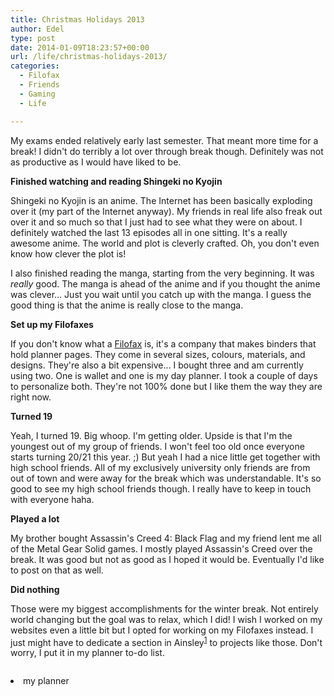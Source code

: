 ```yaml
---
title: Christmas Holidays 2013
author: Edel
type: post
date: 2014-01-09T18:23:57+00:00
url: /life/christmas-holidays-2013/
categories:
  - Filofax
  - Friends
  - Gaming
  - Life

---
```

My exams ended relatively early last semester. That meant more time for a break! I didn't do terribly a lot over through break though. Definitely was not as productive as I would have liked to be.

**Finished watching and reading Shingeki no Kyojin**
  
Shingeki no Kyojin is an anime. The Internet has been basically exploding over it (my part of the Internet anyway). My friends in real life also freak out over it and so much so that I just had to see what they were on about. I definitely watched the last 13 episodes all in one sitting. It's a really awesome anime. The world and plot is cleverly crafted. Oh, you don't even know how clever the plot is!

I also finished reading the manga, starting from the very beginning. It was _really_ good. The manga is ahead of the anime and if you thought the anime was clever&#8230; Just you wait until you catch up with the manga. I guess the good thing is that the anime is really close to the manga.

**Set up my Filofaxes**
  
If you don't know what a [Filofax][1] is, it's a company that makes binders that hold planner pages. They come in several sizes, colours, materials, and designs. They're also a bit expensive&#8230; I bought three and am currently using two. One is wallet and one is my day planner. I took a couple of days to personalize both. They're not 100% done but I like them the way they are right now.

**Turned 19**
  
Yeah, I turned 19. Big whoop. I'm getting older. Upside is that I'm the youngest out of my group of friends. I won't feel too old once everyone starts turning 20/21 this year. ;) But yeah I had a nice little get together with high school friends. All of my exclusively university only friends are from out of town and were away for the break which was understandable. It's so good to see my high school friends though. I really have to keep in touch with everyone haha.

**Played a lot**
  
My brother bought Assassin's Creed 4: Black Flag and my friend lent me all of the Metal Gear Solid games. I mostly played Assassin's Creed over the break. It was good but not as good as I hoped it would be. Eventually I'd like to post on that as well.

**Did nothing**
  
Those were my biggest accomplishments for the winter break. Not entirely world changing but the goal was to relax, which I did! I wish I worked on my websites even a little bit but I opted for working on my Filofaxes instead. I just might have to dedicate a section in Ainsley<sup class="footnote"><a href="#foot_ajs-fn-id_1-429" id="back_ajs-fn-id_1-429">1</a></sup> to projects like those. Don't worry, I put it in my planner to-do list.

[<img class="img-responsive" alt="" src="http://scattered.me/wp-content/uploads/2014/01/wpid-wp-1389291958267.jpg" />][2]


  <li>
    <a id="foot_ajs-fn-id_1-429"></a>my planner&nbsp;&nbsp;<a class="ajs-back-link" href="#back_ajs-fn-id_1-429"></a>
  </li>


<div id="ajs-fn-id_1-429" style="display:none;margin:0;" class="ajs-footnote-popup">
  <div>
    my planner
  </div>
</div>

 [1]: http://filofax.co.uk
 [2]: http://scattered.me/wp-content/uploads/2014/01/wpid-wp-1389291958267.jpg